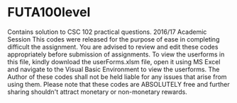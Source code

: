 # FUTA100level
Contains solution to CSC 102 practical questions. 2016/17 Academic Session
This codes were released for the purpose of ease in completing difficult the assignment.
You are advised to review and edit these codes appropriately before submission of assignments.
To view the userforms in this file, kindly download the userForms.xlsm file, open it using MS Excel and navigate to the Visual Basic Environment to view the userforms.
The Author of these codes shall not be held liable for any issues that arise from using them.
Please note that these codes are ABSOLUTELY free and further sharing shouldn't attract monetary or non-monetary rewards.
